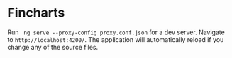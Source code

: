 # Fincharts

Run ` ng serve --proxy-config proxy.conf.json` for a dev server. Navigate to `http://localhost:4200/`. The application will automatically reload if you change any of the source files.


